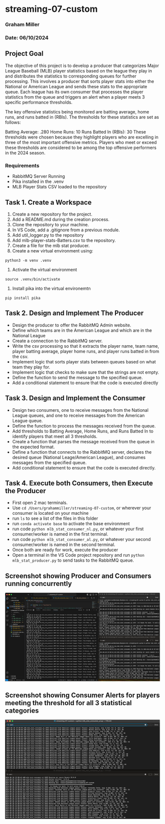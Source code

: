 # streaming-07-custom

### Graham Miller
### Date: 06/10/2024

## Project Goal
The objective of this project is to develop a producer that categorizes Major League Baseball (MLB) player statistics based on the league they play in and distributes the statistics to corresponding queues for further processing. This involves a producer that sorts player stats into either the National or American League and sends these stats to the appropriate queue. Each league has its own consumer that processes the player statistics from the queue and triggers an alert when a player meets 3 specific performance thresholds.

The key offensive statistics being monitored are batting average, home runs, and runs batted in (RBIs). The thresholds for these statistics are set as follows:

Batting Average: .280
Home Runs: 10
Runs Batted In (RBIs): 30
These thresholds were chosen because they highlight players who are excelling in three of the most important offensive metrics. Players who meet or exceed these thresholds are considered to be among the top offensive performers in the 2024 season.

### Requirements
- RabbitMQ Server Running
- Pika installed in the .venv
- MLB Player Stats CSV loaded to the repository

## Task 1. Create a Workspace
1. Create a new repository for the project.
1. Add a README.md during the creation process.
1. Clone the repository to your machine.
1. In VS Code, add a .gitignore from a previous module.
1. Add util_logger.py to the repository
1. Add mlb-player-stats-Batters.csv to the repository.
1. Create a file for the mlb stat producer. 
1. Create a new virtual environment using: 
```shell
python3 -m venv .venv
```
1. Activate the virtual environment
```shell
source .venv/bin/activate
```
1. Install pika into the virtual environemtn
```shell
pip install pika
```

## Task 2. Design and Implement The Producer
- Design the producer to offer the RabbitMQ Admin website.
- Define which teams are in the American League and which are in the National League
- Create a connection to the RabbitMQ server.
- Write the csv processing so that it extracts the player name, team name, player batting average, player home runs, and player runs batted in from the csv.
- Implement logic that sorts player stats between queues based on what team they play for. 
- Implement logic that checks to make sure that the strings are not empty. 
- Define the function to send the message to the specified queue. 
- Add a conditional statement to ensure that the code is executed directly

## Task 3. Design and Implement the Consumer
- Design two consumers, one to receive messages from the National League queues, and one to receive messages from the American League queue. 
- Define the function to process the messages received from the queue.
- Add thresholds to Batting Average, Home Runs, and Runs Batted In to identify players that meet all 3 thresholds. 
- Create a function that parses the message received from the queue in the expected format. 
- Define a function that connects to the RabbitMQ server, declares the desired queue (National Leage/American League), and consumes messages from the specified queue. 
- Add conditional statement to ensure that the code is executed directly. 

## Task 4. Execute both Consumers, then Execute the Producer
- First open 2 mac terminals.
- Use `cd /Users/grahammiller/streaming-07-custom`, or wherever your consumer is located on your machine
- run `ls` to see a list of the files in this folder
- run `conda activate base` to activate the base environment
- run code `python mlb_stat_consumer_nl.py`, or whatever your first consumer/worker is named in the first terminal.
- run code `python mlb_stat_consumer_al.py`, or whatever your second consumer/worker is named in the second terminal.
- Once both are ready for work, execute the producer
- Open a terminal in the VS Code project repository and run `python mlb_stat_producer.py` to send tasks to the RabbitMQ queue.

## Screenshot showing Producer and Consumers running concurrently

![Producer/Consumer](image7.png)

## Screenshot showing Consumer Alerts for players meeting the threshold for all 3 statistical categories

![Statistical Alert](alert.png)

